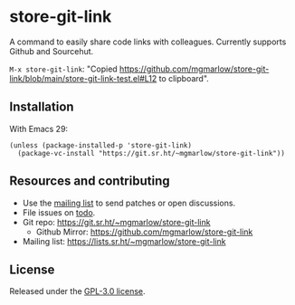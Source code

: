 # store-git-link

A command to easily share code links with colleagues. Currently supports Github and Sourcehut.

`M-x store-git-link`: "Copied https://github.com/mgmarlow/store-git-link/blob/main/store-git-link-test.el#L12 to clipboard".

## Installation

With Emacs 29:

```elisp
(unless (package-installed-p 'store-git-link)
  (package-vc-install "https://git.sr.ht/~mgmarlow/store-git-link"))
```

## Resources and contributing

+ Use the [mailing list](https://lists.sr.ht/~mgmarlow/store-git-link) to send patches or open discussions.
+ File issues on [todo](https://todo.sr.ht/~mgmarlow/store-git-link).
+ Git repo: <https://git.sr.ht/~mgmarlow/store-git-link>
  - Github Mirror: <https://github.com/mgmarlow/store-git-link>
+ Mailing list: <https://lists.sr.ht/~mgmarlow/store-git-link>

## License

Released under the [GPL-3.0 license](./LICENSE).
